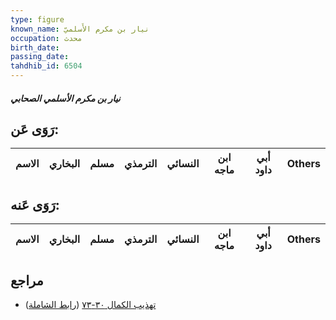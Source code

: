 ```yaml
---
type: figure
known_name: نيار بن مكرم الأَسلميّ
occupation: محدث
birth_date:
passing_date:
tahdhib_id: 6504
---
```

##### نيار بن مكرم الأسلمي الصحابي

## رَوَى عَن:
| الاسم | البخاري | مسلم | الترمذي | النسائي | ابن ماجه | أبي داود | Others |
| ----- | ------- | ---- | ------- | ------- | -------- | -------- | ------ |
## رَوَى عَنه:
| الاسم | البخاري | مسلم | الترمذي | النسائي | ابن ماجه | أبي داود | Others |
| ----- | ------- | ---- | ------- | ------- | -------- | -------- | ------ |
## مراجع
- [تهذيب الكمال ٣٠-٧٣](obsidian://open?vault=Tahdhib-al-Kamal&file=Figures/٦٥٠٤-نيار%20بن%20مكرم%20الأسلمي%20الصحابي) ([رابط الشاملة](https://shamela.ws/book/3722/16139))